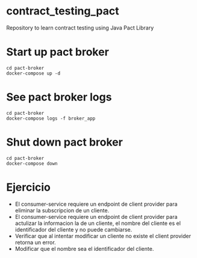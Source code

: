 # contract_testing_pact
Repository to learn contract testing using Java Pact Library

# Start up pact broker
```
cd pact-broker
docker-compose up -d
```
# See pact broker logs
```
cd pact-broker
docker-compose logs -f broker_app
```

# Shut down pact broker
```
cd pact-broker
docker-compose down
```

# Ejercicio

- El consumer-service requiere un endpoint de client provider para eliminar la subscripcion de un cliente.
- El consumer-service requiere un endpoint de client provider para actulizar la informacion la  de un cliente, el nombre del cliente es el identificador del cliente y no puede cambiarse.
- Verificar que al intentar modificar un cliente no existe el client provider retorna un error.
- Modificar que el nombre sea el identificador del cliente.


